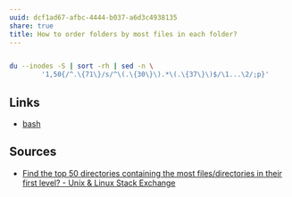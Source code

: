 ```yaml
---
uuid: dcf1ad67-afbc-4444-b037-a6d3c4938135
share: true
title: How to order folders by most files in each folder?
---
```

``` bash

du --inodes -S | sort -rh | sed -n \
        '1,50{/^.\{71\}/s/^\(.\{30\}\).*\(.\{37\}\)$/\1...\2/;p}'

```


## Links

* [bash](/51b24c5c-afc0-4196-ad38-02c3679710b4)
## Sources

* [Find the top 50 directories containing the most files/directories in their first level? - Unix & Linux Stack Exchange](https://unix.stackexchange.com/questions/122854/find-the-top-50-directories-containing-the-most-files-directories-in-their-first)